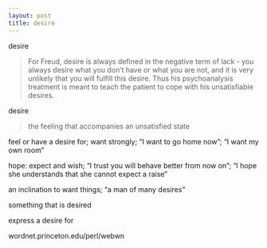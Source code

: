 ```yaml
---
layout: post
title: desire
---
```


desire

>For Freud, desire is always defined in the negative term of lack - you always desire what you don’t have or what you are not, and it is very unlikely that you will fulfill this desire. Thus his psychoanalysis treatment is meant to teach the patient to cope with his unsatisfiable desires.

desire

>the feeling that accompanies an unsatisfied state

   feel or have a desire for; want strongly; “I want to go home now”; “I want my own room”

   hope: expect and wish; “I trust you will behave better from now on”; “I hope she understands that she cannot expect a raise”

   an inclination to want things; “a man of many desires”

   something that is desired

   express a desire for

  wordnet.princeton.edu/perl/webwn
